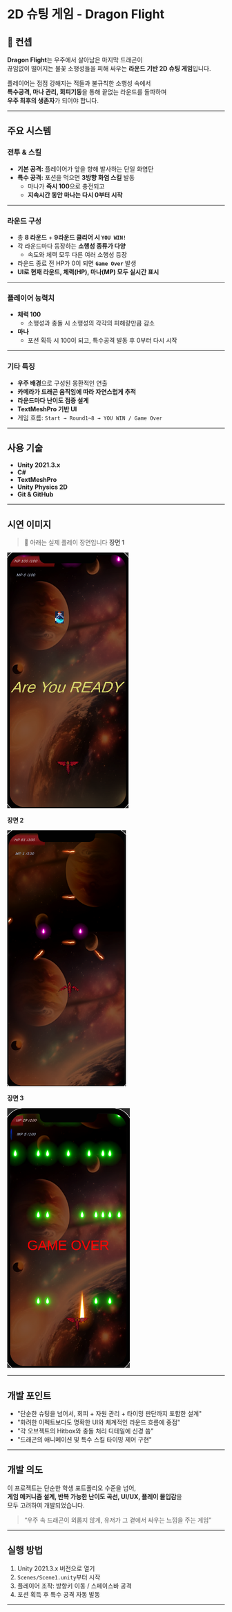 #  2D 슈팅 게임 - Dragon Flight

## 🌌 컨셉

**Dragon Flight**는 우주에서 살아남은 마지막 드래곤이  
끊임없이 떨어지는 불꽃 소행성들을 피해 싸우는 **라운드 기반 2D 슈팅 게임**입니다.  

플레이어는 점점 강해지는 적들과 불규칙한 소행성 속에서  
**특수공격, 마나 관리, 회피기동**을 통해 끝없는 라운드를 돌파하며  
**우주 최후의 생존자**가 되어야 합니다.

---

##  주요 시스템

### 전투 & 스킬

- **기본 공격:** 플레이어가 앞을 향해 발사하는 단일 화염탄
- **특수 공격:** 포션을 먹으면 **3방향 화염 스킬** 발동
  - 마나가 **즉시 100**으로 충전되고
  - **지속시간 동안 마나는 다시 0부터 시작**

---

###  라운드 구성

- 총 **8 라운드** + **9라운드 클리어 시 `YOU WIN!`**
- 각 라운드마다 등장하는 **소행성 종류가 다양**
  - 속도와 체력 모두 다른 여러 소행성 등장
- 라운드 종료 전 HP가 0이 되면 **`Game Over`** 발생
- **UI로 현재 라운드, 체력(HP), 마나(MP) 모두 실시간 표시**

---

###  플레이어 능력치

- **체력 100**
  - 소행성과 충돌 시 소행성의 각각의 피해량만큼 감소
- **마나**
  - 포션 획득 시 100이 되고, 특수공격 발동 후 0부터 다시 시작

---

### 기타 특징

- **우주 배경**으로 구성된 몽환적인 연출
- **카메라가 드래곤 움직임에 따라 자연스럽게 추적**
- **라운드마다 난이도 점증 설계**
- **TextMeshPro 기반 UI**
- 게임 흐름: `Start → Round1~8 → YOU WIN / Game Over`

---

## 사용 기술

- **Unity 2021.3.x**
- **C#**
- **TextMeshPro**
- **Unity Physics 2D**
- **Git & GitHub**

---

## 시연 이미지

> 📸 아래는 실제 플레이 장면입니다
**장면 1**

![Scene1](Images/Scene1.png)


**장면 2**


![Scene2](Images/Scene2.png)  


**장면 3**


![Scene3](Images/Scene3.png)  

---

##  개발 포인트

- "단순한 슈팅을 넘어서, 회피 + 자원 관리 + 타이밍 판단까지 포함한 설계"
- "화려한 이펙트보다도 명확한 UI와 체계적인 라운드 흐름에 중점"
- "각 오브젝트의 Hitbox와 충돌 처리 디테일에 신경 씀"
- "드래곤의 애니메이션 및 특수 스킬 타이밍 제어 구현"

---

##  개발 의도

이 프로젝트는 단순한 학생 포트폴리오 수준을 넘어,  
**게임 메커니즘 설계, 반복 가능한 난이도 곡선, UI/UX, 플레이 몰입감**을  
모두 고려하여 개발되었습니다.

> “우주 속 드래곤이 외롭지 않게, 유저가 그 곁에서 싸우는 느낌을 주는 게임”  

---

##  실행 방법

1. Unity 2021.3.x 버전으로 열기  
2. `Scenes/Scene1.unity`부터 시작  
3. 플레이어 조작: 방향키 이동 / 스페이스바 공격  
4. 포션 획득 후 특수 공격 자동 발동  

---

